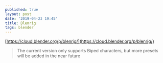 ```yaml
---
published: true
layout: post
date: '2019-04-23 19:45'
title: Blenrig
tags: blender 
---
```

[https://cloud.blender.org/p/blenrig/](https://cloud.blender.org/p/blenrig/)

> The current version only supports Biped characters, but more presets will be added in the near future

